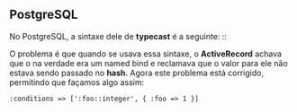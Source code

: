 ## PostgreSQL

No PostgreSQL, a sintaxe dele de **typecast** é a seguinte: <column>::<type>

O problema é que quando se usava essa sintaxe, o **ActiveRecord** achava que o na verdade era um named bind e reclamava que o valor para ele não estava sendo passado no **hash**. Agora este problema está corrigido, permitindo que façamos algo assim:

	:conditions => [':foo::integer', { :foo => 1 }]

